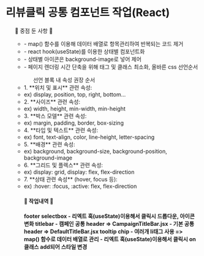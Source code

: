 <h1> 리뷰클릭 공통 컴포넌트 작업(React) </h1>


<ul>🔧 중점 둔 사항 🔧 <ul>
<li>- map() 함수를 이용해 데이터 배열로 항목관리하여 반복되는 코드 제거</li>
<li>- react hook(useState)를 이용한 상태별 컴포넌트화</li>
<li>- 상태별 아이콘은 background-image로 넣어 제어</li>
<li>- 페이지 렌더링 시간 단축을 위해 태그 및 클래스 최소화, 올바른 css 선언순서</li>


<ul>선언 블록 내 속성 권장 순서</ul>
<li>1. **위치 및 표시** 관련 속성: </li>
<li>ex) display, position, top, right, bottom...</li>
<li>2. **사이즈** 관련 속성: </li>
<li>ex) width, height, min-width, min-height</li>
<li>3. **박스 모델** 관련 속성: </li>
<li>ex) margin, padding, border, box-sizing</li>
<li>4. **타입 및 텍스트** 관련 속성: </li>
<li>ex) font, text-align, color, line-height, letter-spacing</li>
<li>5. **배경** 관련 속성:  </li>
<li>ex) background, background-size, background-position, background-image</li>
<li>6. **그리드 및 플렉스** 관련 속성: </li>
<li>ex) display: grid, display: flex, flex-direction </li>
<li>7. **상태 관련 속성** (hover, focus 등):</li>
<li>ex) :hover: :focus, :active: flex, flex-direction </li>




<h4>🔧 작업내역 🔧 <h4>
footer 
selectbox 
- 리엑트 훅(useState)이용해서 클릭시 드롭다운, 아이콘 변화
titlebar
- 캠페인 공통 header => CampaignTitleBar.jsx
- 기본 공통 header => DefaultTitleBar.jsx
tooltip 
chip 
- 여러개 li태그 사용 => map() 함수로 데이터 배열로 관리
- 리엑트 훅(useState)이용해서 클릭시 on클래스 add되어 스타일 변경







